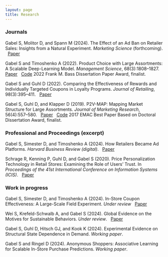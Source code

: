 ```yaml
---
layout: page
title: Research
---
```



### Journals

<lit><me>Gabel S</me>, Molitor D, and Spann M (2024). The Effect of an Ad Ban on Retailer Sales: Insights from a Natural Experiment. <i>Marketing Science</i> (forthcoming). &nbsp; <a href="https://doi.org/10.1287/mksc.2023.0019">Paper</a></lit>

<lit><me>Gabel S</me> and Timoshenko A (2022). Product Choice with Large Assortments: A Scalable Deep-Learning Model. <i>Management Science</i>, 68(3):1808–1827. &nbsp; <a href="https://doi.org/10.1287/mnsc.2021.3969">Paper</a> &nbsp; <a href="https://pubsonline.informs.org/doi/suppl/10.1287/mnsc.2021.3969">Code</a></lit>
<honor> 2022 Frank M. Bass Dissertation Paper Award, finalist.</honor>

<lit><me>Gabel S</me> and Guhl D (2022). Comparing the Effectiveness of Rewards and Individually Targeted Coupons in Loyalty Programs. <i>Journal of Retailing</i>, 98(3):395–411. &nbsp; <a href="https://doi.org/10.1016/j.jretai.2021.08.001">Paper</a></lit>

<lit><me>Gabel S</me>, Guhl D, and Klapper D (2019). P2V-MAP: Mapping Market Structure for Large Assortments. <i>Journal of Marketing Research</i>, 56(4):557–580. &nbsp; <a href="https://doi.org/10.1177%2F0022243719833631">Paper</a> &nbsp; <a href="https://github.com/sbstn-gbl/p2v-map">Code</a></lit>
<honor>2017 EMAC Best Paper Based on Doctoral Dissertation Award, finalist.</honor>


### Professional and Proceedings (excerpt)

<lit><me>Gabel S</me>, Simester D, and Timoshenko A (2024). How Retailers Became Ad Platforms. <i>Harvard Business Review (digital)</i>. &nbsp; <a href="https://hbr.org">Paper</a></lit>

<lit>Schrage R, Kenning P, Guhl D, and <me>Gabel S</me> (2020). Price Personalization Technology in Retail Stores: Examining the Role of Users’ Trust. In <i>Proceedings of the 41st International Conference on Information Systems (ICIS)</i>. &nbsp; <a href="https://aisel.aisnet.org/icis2020/implement_adopt/implement_adopt/7">Paper</a></lit>

### Work in progress

<lit><me>Gabel S</me>, Simester D, and Timoshenko A (2024). In-Store Coupon Effectiveness: A Large-Scale Field Experiment. <i>Under review</i> &nbsp; <a href="https://papers.ssrn.com/sol3/papers.cfm?abstract_id=4335525">Paper</a></lit>

<lit>Wei S, Krefeld-Schwalb A, and <me>Gabel S</me> (2024). Global Evidence on the Motives for Sustainable Behaviors. <i>Under review</i>. &nbsp; <a href="https://doi.org/10.31234/osf.io/syku6">Paper</a></lit>

<lit><me>Gabel S</me>, Guhl D, Hitsch GJ, and Kook K (2024).  Experimental Evidence on Structural State Dependence in Demand. <i>Working paper</i>.</lit>

<lit><me>Gabel S</me> and Ringel D (2024). Anonymous Shoppers: Associative Learning for Scalable In-Store Purchase Predictions. <i>Working paper</i>.</lit>

